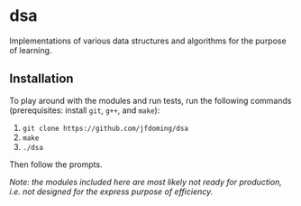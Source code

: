 # dsa
Implementations of various data structures and algorithms for the purpose of learning.

## Installation
To play around with the modules and run tests, run the following commands (prerequisites: install `git`, `g++`, and `make`):
1. `git clone https://github.com/jfdoming/dsa`
2. `make`
3. `./dsa`

Then follow the prompts.

_Note: the modules included here are most likely not ready for production, i.e. not designed for the express purpose of efficiency._

